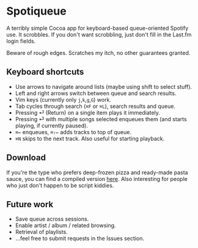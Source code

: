 Spotiqueue
==========

A terribly simple Cocoa app for keyboard-based queue-oriented Spotify use. It scrobbles. If you don't want scrobbling, just don't fill in the Last.fm login fields.

Beware of rough edges. Scratches my itch, no other guarantees granted.

Keyboard shortcuts
------------------

* Use arrows to navigate around lists (maybe using shift to select stuff).
* Left and right arrows switch between queue and search results.
* Vim keys (currently only `j`,`k`,`g`,`G`) work.
* Tab cycles through search (`⌘F` or `⌘L`), search results and queue.
* Pressing ⏎ (Return) on a single item plays it immediately.
* Pressing ⏎ with multiple songs selected enqueues them (and starts playing, if currently paused).
* `⌘←` enqueues, `⌘⇧←` adds tracks to top of queue.
* `⌘N` skips to the next track. Also useful for starting playback.

Download
--------

If you're the type who prefers deep-frozen pizza and ready-made pasta sauce, you can find a compiled version [here](http://www.denknerd.org/files/Spotiqueue.app.zip). Also interesting for people who just don't happen to be script kiddies.

Future work
-----------

* Save queue across sessions.
* Enable artist / album / related browsing.
* Retrieval of playlists.
* ...feel free to submit requests in the Issues section.
